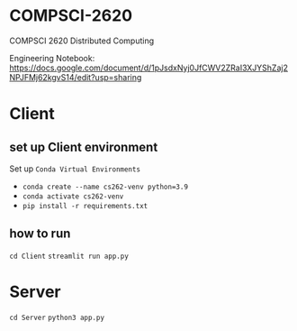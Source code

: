 # COMPSCI-2620

COMPSCI 2620 Distributed Computing

Engineering Notebook:
https://docs.google.com/document/d/1pJsdxNyj0JfCWV2ZRaI3XJYShZaj2NPJFMj62kgvS14/edit?usp=sharing

# Client

## set up Client environment

Set up `Conda Virtual Environments`

- `conda create --name cs262-venv python=3.9`
- `conda activate cs262-venv`
- `pip install -r requirements.txt`

## how to run

`cd Client`
`streamlit run app.py`

# Server

`cd Server`
`python3 app.py`
